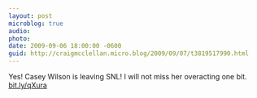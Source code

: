 ```yaml
---
layout: post
microblog: true
audio: 
photo: 
date: 2009-09-06 18:00:00 -0600
guid: http://craigmcclellan.micro.blog/2009/09/07/t3819517990.html
---
```

Yes!  Casey Wilson is leaving SNL!  I will not miss her overacting one bit. [bit.ly/qXura](http://bit.ly/qXura)
